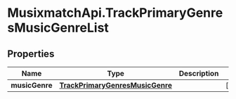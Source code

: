 # MusixmatchApi.TrackPrimaryGenresMusicGenreList

## Properties
Name | Type | Description | Notes
------------ | ------------- | ------------- | -------------
**musicGenre** | [**TrackPrimaryGenresMusicGenre**](TrackPrimaryGenresMusicGenre.md) |  | [optional] 


